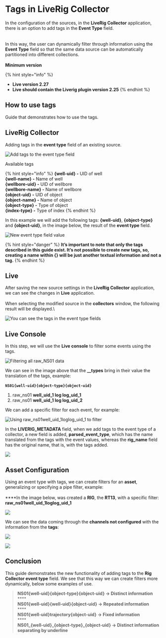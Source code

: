 # Tags in LiveRig Collector

In the configuration of the sources, in the **LiveRig Collector** application, there is an option to add tags in the **Event Type** field.\
\
<img src="../../.gitbook/assets/Captura de tela de 2020-06-24 18-05-08.png" alt="" data-size="original">\
\
In this way, the user can dynamically filter through information using the **Event Type** field so that the same data source can be automatically partitioned into different collections.\
\
**Minimum version**

{% hint style="info" %}
* **Live version 2.27**
* **Live should contain the Liverig plugin version 2.25**
{% endhint %}

## How to use tags

Guide that demonstrates how to use the tags.

## LiveRig Collector

Adding tags in the **event type** field of an existing source.

![Add tags to the event type field](<../../.gitbook/assets/Captura de tela de 2020-06-24 18-08-06.png>)

Available tags

{% hint style="info" %}
**{well-uid} -** UID of well\
**{well-name} -** Name of well\
**{wellbore-uid} -** UID of wellbore\
**{wellbore-name} -** Name of wellbore\
**{object-uid} -** UID of object\
**{object-name} -** Name of object\
**{object-type} -** Type of object\
**{index-type} -** Type of index
{% endhint %}

In this example we will add the following tags: **{well-uid}**, **{object-type}** and **{object-uid}**, in the image below, the result of the **event type** field.

![New event type field value](<../../.gitbook/assets/Captura de tela de 2020-06-24 18-27-10.png>)

{% hint style="danger" %}
**It’s important to note that only the tags described in this guide exist. It’s not possible to create new tags, so, creating a name within {} will be just another textual information and not a tag.**
{% endhint %}

## Live

After saving the new source settings in the **LiveRig Collector** application, we can see the changes in **Live** application.\
\
When selecting the modified source in the **collectors** window, the following result will be displayed.\


![You can see the tags in the event type fields](<../../.gitbook/assets/Captura de tela de 2020-06-25 18-02-56.png>)

## Live Console

In this step, we will use the **Live console** to filter some events using the tags.

![Filtering all raw\_NS01 data](<../../.gitbook/assets/Captura de tela de 2020-06-25 18-34-39.png>)

We can see in the image above that the **\_\_types** bring in their value the translation of the tags, example:\
\
**`NS01{well-uid}{object-type}{object-uid}`**

1. raw\_ns01 **well\_uid\_1 log log\_uid\_1**
2. raw\_ns01 **well\_uid\_1 log log\_uid\_2**

We can add a specific filter for each event, for example:

![Using  raw\_ns01well\_uid\_1loglog\_uid\_1 to filter](<../../.gitbook/assets/Captura de tela de 2020-06-26 17-26-53.png>)

In the **LIVERIG\_METADATA** field, when we add tags to the event type of a collector, a new field is added, **parsed\_event\_type**, which has the name translated from the tags with the event values, whereas the **rig\_name** field has the original name, that is, with the tags added.

![](<../../.gitbook/assets/Captura de tela de 2020-06-25 18-50-45.png>)

## Asset Configuration

Using an event type with tags, we can create filters for an **asset**, generalizing or specifying a pipe filter, example:\
\
\*\*\*\*In the image below, was created a **RIG**, the **RT13**, with a specific filter: **raw\_ns01well\_uid\_1loglog\_uid\_1**

![](<../../.gitbook/assets/Captura de tela de 2020-06-26 17-38-22.png>)

We can see the data coming through the **channels not configured** with the information from the **tags**:

![](<../../.gitbook/assets/Captura de tela de 2020-06-26 18-08-15.png>)

![](<../../.gitbook/assets/Captura de tela de 2020-06-26 18-08-28.png>)

## Conclusion

This guide demonstrates the new functionality of adding tags to the **Rig Collector event type** field. We see that this way we can create filters more dynamically, below some examples of use.

> **NS01{well-uid}{object-type}{object-uid} -> Distinct information**\
> \*\*\*\*\
> **NS01{well-uid}{well-uid}{object-uid} -> Repeated information**\
> \*\*\*\*\
> **NS01{well-uid}trajectory{object-uid} -> Fixed information**\
> \*\*\*\*\
> **NS01\_{well-uid}\_{object-type}\_{object-uid} -> Distinct information separating by underline**
